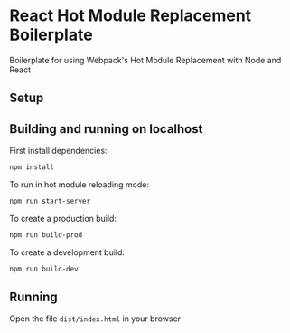 # React Hot Module Replacement Boilerplate

Boilerplate for using Webpack's Hot Module Replacement with Node and React

## Setup

## Building and running on localhost

First install dependencies:

```sh
npm install
```

To run in hot module reloading mode:

```sh
npm run start-server
```

To create a production build:

```sh
npm run build-prod
```

To create a development build:

```sh
npm run build-dev
```

## Running

Open the file `dist/index.html` in your browser
